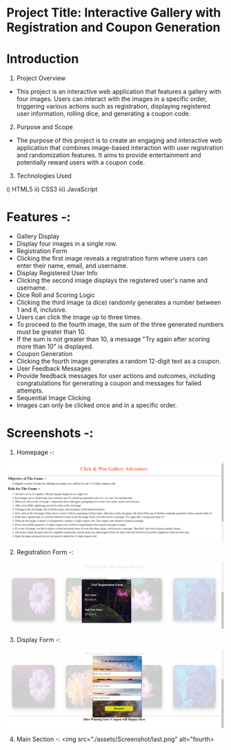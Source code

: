 # Project Title: Interactive Gallery with Registration and Coupon Generation


# Introduction

1. Project Overview
- This project is an interactive web application that features a gallery with four images. Users can interact with the images in a specific order, triggering various actions such as registration, displaying registered user information, rolling dice, and generating a coupon code.

2. Purpose and Scope
- The purpose of this project is to create an engaging and interactive web application that combines image-based interaction with user registration and randomization features. It aims to provide entertainment and potentially reward users with a coupon code.

3. Technologies Used

i) HTML5
ii) CSS3
iii) JavaScript


# Features -:
- Gallery Display
- Display four images in a single row.
- Registration Form
- Clicking the first image reveals a registration form where users can enter their name, email, and username.
- Display Registered User Info
- Clicking the second image displays the registered user's name and username.
- Dice Roll and Scoring Logic
- Clicking the third image (a dice) randomly generates a number between 1 and 6, inclusive.
- Users can click the image up to three times.
- To proceed to the fourth image, the sum of the three generated numbers must be greater than 10.
- If the sum is not greater than 10, a message "Try again after scoring more than 10" is displayed.
- Coupon Generation
- Clicking the fourth image generates a random 12-digit text as a coupon.
- User Feedback Messages
- Provide feedback messages for user actions and outcomes, including congratulations for generating a coupon and messages for failed attempts.
- Sequential Image Clicking
- Images can only be clicked once and in a specific order.

# Screenshots -:

1. Homepage -: 
  <img src="./assets/Screenshot/first.png" alt="homepage">

2. Registration Form -: 
  <img src="./assets/Screenshot/second.png" alt="second">

3. Display Form -: 
  <img src="./assets/Screenshot/third.png" alt="third">

4. Main Section -: 
  <img src="./assets/Screenshot/last.png" alt="fourth>
